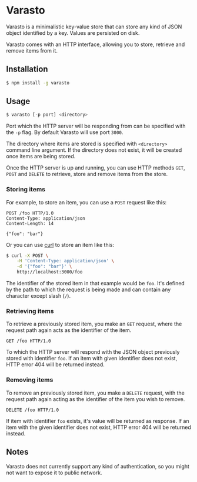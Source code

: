 # Varasto

Varasto is a minimalistic key-value store that can store any kind of JSON
object identified by a key. Values are persisted on disk.

Varasto comes with an HTTP interface, allowing you to store, retrieve and
remove items from it.

## Installation

```bash
$ npm install -g varasto
```

## Usage

```bash
$ varasto [-p port] <directory>
```

Port which the HTTP server will be responding from can be specified with the
`-p` flag. By default Varasto will use port `3000`.

The directory where items are stored is specified with `<directory>` command
line argument. If the directory does not exist, it will be created once items
are being stored.

Once the HTTP server is up and running, you can use HTTP methods `GET`, `POST`
and `DELETE` to retrieve, store and remove items from the store.

### Storing items

For example, to store an item, you can use a `POST` request like this:

```http
POST /foo HTTP/1.0
Content-Type: application/json
Content-Length: 14

{"foo": "bar"}
```

Or you can use [curl](https://curl.haxx.se) to store an item like this:

```bash
$ curl -X POST \
    -H 'Content-Type: application/json' \
    -d '{"foo": "bar"}' \
    http://localhost:3000/foo
```

The identifier of the stored item in that example would be `foo`. It's defined
by the path to which the request is being made and can contain any character
except slash (`/`).

### Retrieving items

To retrieve a previously stored item, you make an `GET` request, where the
request path again acts as the identifier of the item.

```http
GET /foo HTTP/1.0
```

To which the HTTP server will respond with the JSON object previously stored
with identifier `foo`. If an item with given identifier does not exist, HTTP
error 404 will be returned instead.

### Removing items

To remove an previously stored item, you make a `DELETE` request, with the
request path again acting as the identifier of the item you wish to remove.

```http
DELETE /foo HTTP/1.0
```

If item with identifier `foo` exists, it's value will be returned as response.
If an item with the given identifier does not exist, HTTP error 404 will be
returned instead.

## Notes

Varasto does not currently support any kind of authentication, so you might not
want to expose it to public network.
